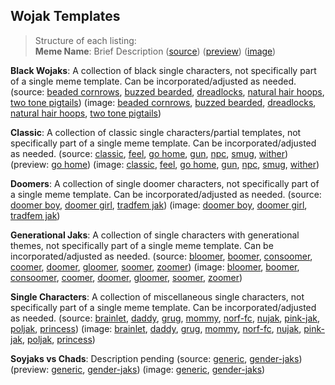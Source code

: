 ## Wojak Templates

> Structure of each listing:  
> **Meme Name**: Brief Description
 ([source]())
 ([preview]())
 ([image]())
 
**Black Wojaks**: A collection of black single characters, not specifically part of a single meme template. Can be incorporated/adjusted as needed.
 (source: [beaded cornrows](black-wojaks/beaded-cornrows.txt), [buzzed bearded](black-wojaks/buzzed-bearded.txt), [dreadlocks](black-wojaks/dreadlocks.txt), [natural hair hoops](black-wojaks/natural-hair-hoops.txt), [two tone pigtails](black-wojaks/two-tone-pigtails.txt))
 (image: [beaded cornrows](black-wojaks/beaded-cornrows.png), [buzzed bearded](black-wojaks/buzzed-bearded.png), [dreadlocks](black-wojaks/dreadlocks.png), [natural hair hoops](black-wojaks/natural-hair-hoops.png), [two tone pigtails](black-wojaks/two-tone-pigtails.png))
 
**Classic**: A collection of classic single characters/partial templates, not specifically part of a single meme template. Can be incorporated/adjusted as needed.
 (source: [classic](classic/classic.txt), [feel](classic/feel.txt), [go home](https://raw.githubusercontent.com/MurdoMaclachlan/ToR-Repost-Collection/master/wojak/classic/go-home.md), [gun](classic/gun.txt), [npc](classic/npc.txt), [smug](classic/smug.txt), [wither](classic/wither.txt))
 (preview: [go home](classic/go-home.md))
 (image: [classic](classic/classic.jpg), [feel](classic/feel.png), [go home](classic/go-home.jpg), [gun](classic/gun.jpg), [npc](classic/npc.jpg), [smug](classic/smug.jpg), [wither](classic/wither.jpg))

**Doomers**: A collection of single doomer characters, not specifically part of a single meme template. Can be incorporated/adjusted as needed.
 (source: [doomer boy](doomers/doomer-boy.txt), [doomer girl](doomers/doomer-girl.txt), [tradfem jak](doomers/tradfem-jak.txt))
 (image: [doomer boy](doomers/doomer-boy.jpg), [doomer girl](doomers/doomer-girl.jpg), [tradfem jak](doomers/tradfem-jak.jpg))

**Generational Jaks**: A collection of single characters with generational themes, not specifically part of a single meme template. Can be incorporated/adjusted as needed.
 (source: [bloomer](generational-jaks/bloomer.txt), [boomer](generational-jaks/boomer.txt), [consoomer](generational-jaks/consoomer.txt), [coomer](generational-jaks/coomer.txt), [doomer](generational-jaks/doomer.txt), [gloomer](generational-jaks/gloomer.txt), [soomer](generational-jaks/soomer.txt), [zoomer](generational-jaks/zoomer.txt))
 (image: [bloomer](generational-jaks/bloomer.jpg), [boomer](generational-jaks/boomer.jpg), [consoomer](generational-jaks/consoomer.jpg), [coomer](generational-jaks/coomer.png), [doomer](generational-jaks/doomer.jpg), [gloomer](generational-jaks/gloomer.png), [soomer](generational-jaks/soomer.jpg), [zoomer](generational-jaks/zoomer.png))

**Single Characters**: A collection of miscellaneous single characters, not specifically part of a single meme template. Can be incorporated/adjusted as needed.
 (source: [brainlet](single-characters/brainlet.txt), [daddy](single-characters/daddy.txt), [grug](single-characters/grug.txt), [mommy](single-characters/mommy.txt), [norf-fc](single-characters/norf-fc.txt), [nujak](single-characters/nujak.txt), [pink-jak](single-characters/pink-jak.txt), [poljak](single-characters/poljak.txt), [princess](single-characters/princess-jak.txt))
 (image: [brainlet](single-characters/brainlet-jak.jpg), [daddy](single-characters/daddy.jpg), [grug](single-characters/grug-jak.jpg), [mommy](single-characters/mommy-jak.jpg), [norf-fc](single-characters/norf-fc.jpg), [nujak](single-characters/nujak.jpg), [pink-jak](single-characters/pink-jak.jpg), [poljak](single-characters/poljak-jak.jpg), [princess](single-characters/princess-jak.jpg))

**Soyjaks vs Chads**: Description pending
 (source: [generic](https://raw.githubusercontent.com/MurdoMaclachlan/ToR-Repost-Collection/master/wojak/soyjaks-vs-chads/soyjaks-vs-chads.md), [gender-jaks](https://raw.githubusercontent.com/MurdoMaclachlan/ToR-Repost-Collection/master/wojak/soyjaks-vs-chads/gender-jaks.md))
 (preview: [generic](soyjaks-vs-chads/soyjaks-vs-chads.md), [gender-jaks](soyjaks-vs-chads/gender-jaks.md))
 (image: [generic](soyjaks-vs-chads/Soyjaks-vs-Chads.jpg), [gender-jaks](soyjaks-vs-chads/gender-jaks.jpg))
